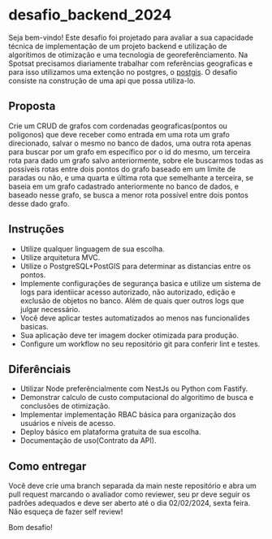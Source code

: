 # desafio_backend_2024

Seja bem-vindo! Este desafio foi projetado para avaliar a 
sua capacidade técnica de implementação de um projeto backend e utilização de algoritimos de otimização e uma tecnologia de georeferênciamento. Na Spotsat precisamos diariamente trabalhar com referências geograficas e para isso utilizamos uma extenção no postgres, o [postgis](https://postgis.net/). O desafio consiste na construção de uma api que possa utiliza-lo.

## Proposta

Crie um CRUD de grafos com cordenadas geograficas(pontos ou poligonos) que deve receber como entrada em uma rota um grafo direcionado, salvar o mesmo no banco de dados, uma outra rota apenas para buscar por um grafo em específico por o id do mesmo, um terceira rota para dado um grafo salvo anteriormente, sobre ele buscarmos todas as possíveis rotas entre dois pontos do grafo baseado em um limite de paradas ou não, e uma quarta e última rota que semelhante a terceira, se baseia em um grafo cadastrado anteriormente no banco de dados, e baseado nesse grafo, se busca a menor rota possível entre dois pontos desse dado grafo.

## Instruções

- Utilize qualquer linguagem de sua escolha.
- Utilize arquitetura MVC.
- Utilize o PostgreSQL+PostGIS para determinar as distancias entre os pontos.
- Implemente configurações de segurança basica e utilize um sistema de logs para identiicar acesso autorizado, não autorizado, edição e exclusão de objetos no banco. Além de quais quer outros logs que julgar necessário.
- Você deve aplicar testes automatizados ao menos nas funcionalides basicas.
- Sua aplicação deve ter imagem docker otimizada para produção.
- Configure um workflow no seu repositório git para conferir lint e testes.

## Diferênciais

- Utilizar Node preferêncialmente com NestJs ou Python com Fastify.
- Demonstrar calculo de custo computacional do algoritimo de busca e conclusões de otimização.
- Implementar implementação RBAC básica para organização dos usuários e níveis de acesso.
- Deploy básico em plataforma gratuita de sua escolha.
- Documentação de uso(Contrato da API).

## Como entregar

Você deve crie uma branch separada da main neste repositório e abra um pull request marcando o avaliador como reviewer, seu pr deve seguir os padrões adequados e deve ser aberto até o dia 02/02/2024, sexta feira. Não esqueça de fazer self review!

Bom desafio!
